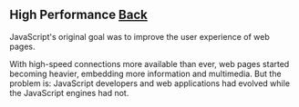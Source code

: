 ## High Performance [Back](./../JavaScript.md)

JavaScript's original goal was to improve the user experience of web pages. 

With high-speed connections more available than ever, web pages started becoming heavier, embedding more information and multimedia. But the problem is: JavaScript developers and web applications had evolved while the JavaScript engines had not.



